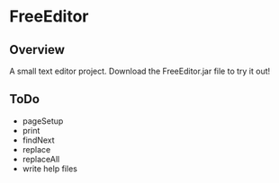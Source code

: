 # FreeEditor
## Overview
A small text editor project. Download the FreeEditor.jar file to try it out!

## ToDo
- pageSetup
- print
- findNext
- replace
- replaceAll
- write help files
